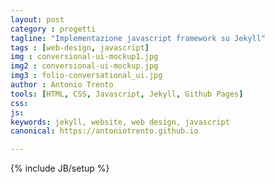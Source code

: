 ```yaml
---
layout: post
category : progetti
tagline: "Implementazione javascript framework su Jekyll"
tags : [web-design, javascript]
img : conversional-ui-mockup1.jpg
img2 : conversional-ui-mockup.jpg
img3 : folio-conversational_ui.jpg
author : Antonio Trento
tools: [HTML, CSS, Javascript, Jekyll, Github Pages]
css: 
js: 
keywords: jekyll, website, web design, javascript
canonical: https://antoniotrento.github.io

---
```

{% include JB/setup %}
<!--more-->
